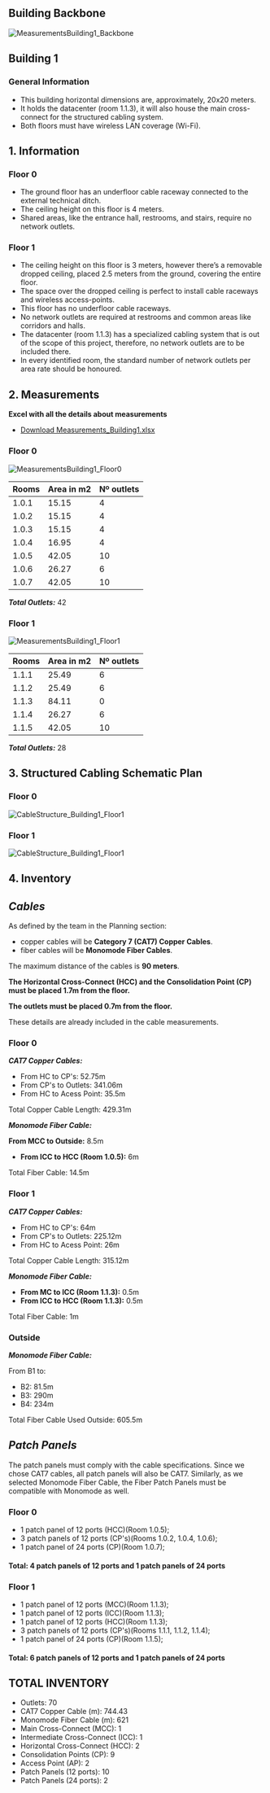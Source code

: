 ## Building Backbone ##

![MeasurementsBuilding1_Backbone](MeasurementsBuilding1_Backbone.png)


## Building 1 ##

### General Information ###

- This building horizontal dimensions are, approximately, 20x20 meters.
- It holds the datacenter (room 1.1.3), it will also house the main cross-connect for the structured cabling system.
- Both floors must have wireless LAN coverage (Wi-Fi).


## 1. Information ##

### Floor 0 ###

- The ground floor has an underfloor cable raceway connected to the external technical ditch.
- The ceiling height on this floor is 4 meters.
- Shared areas, like the entrance hall, restrooms, and stairs, require no network outlets.

### Floor 1  ###

- The ceiling height on this floor is 3 meters, however there’s a removable dropped ceiling, placed 2.5 meters from the ground, covering the entire floor.
- The space over the dropped ceiling is perfect to install cable raceways and wireless access-points.
- This floor has no underfloor cable raceways.
- No network outlets are required at restrooms and common areas like corridors and halls.
- The datacenter (room 1.1.3) has a specialized cabling system that is out of the scope of this project, therefore,
no network outlets are to be included there.
- In every identified room, the standard number of network outlets per area rate should be honoured.


## 2. Measurements ##

**Excel with all the details about measurements**
- [Download Measurements_Building1.xlsx](Measurements_Building1.xlsx)

### Floor 0 ###

![MeasurementsBuilding1_Floor0](MeasurementsBuilding1_Floor0.png)

| Rooms  | Area in m2 | Nº outlets |
|--------|------------|------------|
| 1.0.1  | 15.15      | 4          |
| 1.0.2  | 15.15      | 4          |
| 1.0.3  | 15.15      | 4          |
| 1.0.4  | 16.95      | 4          |
| 1.0.5  | 42.05      | 10         |
| 1.0.6  | 26.27      | 6          |
| 1.0.7  | 42.05      | 10         |

***Total Outlets:*** 42

### Floor 1 ###

![MeasurementsBuilding1_Floor1](MeasurementsBuilding1_Floor1.png)

| Rooms | Area in m2 | Nº outlets |
|-------|------------|------------|
| 1.1.1 | 25.49      | 6          |
| 1.1.2 | 25.49      | 6          |
| 1.1.3 | 84.11      | 0          |
| 1.1.4 | 26.27      | 6          |
| 1.1.5 | 42.05      | 10         |

***Total Outlets:*** 28

## 3. Structured Cabling Schematic Plan ##

### Floor 0 ###

![CableStructure_Building1_Floor1](CableStruct_Building1_Floor0.png)


### Floor 1 ###

![CableStructure_Building1_Floor1](CableStruct_Building1_Floor1.png)

## 4. Inventory ##

## ***Cables*** ##

As defined by the team in the Planning section:
- copper cables will be **Category 7 (CAT7) Copper Cables**.
- fiber cables will be **Monomode Fiber Cables**.

The maximum distance of the cables is **90 meters**.

**The Horizontal Cross-Connect (HCC) and the Consolidation Point (CP) must be placed 1.7m from the floor.** 

**The outlets must be placed 0.7m from the floor.**

These details are already included in the cable measurements.


### Floor 0 ###

***CAT7 Copper Cables:***

- From HC to CP's: 52.75m
- From CP's to Outlets: 341.06m
- From HC to Acess Point: 35.5m

Total Copper Cable Length: 429.31m

***Monomode Fiber Cable:***

**From MCC to Outside:** 8.5m
- **From ICC to HCC (Room 1.0.5):** 6m

Total Fiber Cable: 14.5m


### Floor 1 ###

***CAT7 Copper Cables:***

- From HC to CP's: 64m
- From CP's to Outlets: 225.12m
- From HC to Acess Point: 26m

Total Copper Cable Length: 315.12m

***Monomode Fiber Cable:***

- **From MC to ICC (Room 1.1.3):** 0.5m
- **From ICC to HCC (Room 1.1.3):** 0.5m

Total Fiber Cable: 1m


### Outside ###

***Monomode Fiber Cable:***

From B1 to:

- B2: 81.5m
- B3: 290m
- B4: 234m

Total Fiber Cable Used Outside: 605.5m


## ***Patch Panels*** ##

The patch panels must comply with the cable specifications. 
Since we chose CAT7 cables, all patch panels will also be CAT7.
Similarly, as we selected Monomode Fiber Cable, the Fiber Patch Panels must be compatible with Monomode as well.

### Floor 0 ###

- 1 patch panel of 12 ports (HCC)(Room 1.0.5);
- 3 patch panels of 12 ports (CP's)(Rooms 1.0.2, 1.0.4, 1.0.6);
- 1 patch panel of 24 ports (CP)(Room 1.0.7);

#### Total: **4 patch panels of 12 ports** and **1 patch panels of 24 ports**


### Floor 1 ###

- 1 patch panel of 12 ports (MCC)(Room 1.1.3);
- 1 patch panel of 12 ports (ICC)(Room 1.1.3);
- 1 patch panel of 12 ports (HCC)(Room 1.1.3);
- 3 patch panels of 12 ports (CP's)(Rooms 1.1.1, 1.1.2, 1.1.4);
- 1 patch panel of 24 ports (CP)(Room 1.1.5);

#### Total: **6 patch panels of 12 ports** and **1 patch panels of 24 ports**


## **TOTAL INVENTORY** ##

- Outlets: 70
- CAT7 Copper Cable (m): 744.43
- Monomode Fiber Cable (m): 621
- Main Cross-Connect (MCC): 1
- Intermediate Cross-Connect (ICC): 1
- Horizontal Cross-Connect (HCC): 2
- Consolidation Points (CP): 9
- Access Point (AP): 2
- Patch Panels (12 ports): 10
- Patch Panels (24 ports): 2


